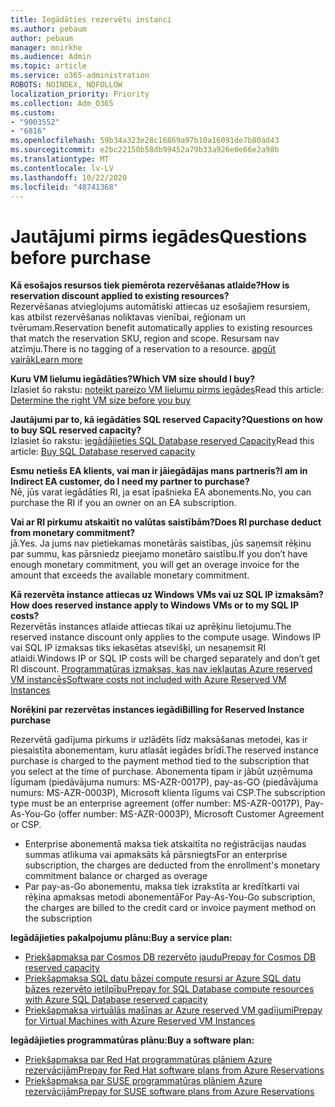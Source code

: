```yaml
---
title: Iegādāties rezervētu instanci
ms.author: pebaum
author: pebaum
manager: mnirkhe
ms.audience: Admin
ms.topic: article
ms.service: o365-administration
ROBOTS: NOINDEX, NOFOLLOW
localization_priority: Priority
ms.collection: Adm_O365
ms.custom:
- "9003552"
- "6816"
ms.openlocfilehash: 59b34a323e28c16869a97b10a16091de7b80ad43
ms.sourcegitcommit: e2bc22150b58db99452a79b33a926e0e66e2a98b
ms.translationtype: MT
ms.contentlocale: lv-LV
ms.lasthandoff: 10/22/2020
ms.locfileid: "48741368"
---
```

# <a name="questions-before-purchase"></a><span data-ttu-id="d63e4-102">Jautājumi pirms iegādes</span><span class="sxs-lookup"><span data-stu-id="d63e4-102">Questions before purchase</span></span>

<span data-ttu-id="d63e4-103">**Kā esošajos resursos tiek piemērota rezervēšanas atlaide?**</span><span class="sxs-lookup"><span data-stu-id="d63e4-103">**How is reservation discount applied to existing resources?**</span></span>  
<span data-ttu-id="d63e4-104">Rezervēšanas atvieglojums automātiski attiecas uz esošajiem resursiem, kas atbilst rezervēšanas noliktavas vienībai, reģionam un tvērumam.</span><span class="sxs-lookup"><span data-stu-id="d63e4-104">Reservation benefit automatically applies to existing resources that match the reservation SKU, region and scope.</span></span> <span data-ttu-id="d63e4-105">Resursam nav atzīmju.</span><span class="sxs-lookup"><span data-stu-id="d63e4-105">There is no tagging of a reservation to a resource.</span></span> [<span data-ttu-id="d63e4-106">apgūt vairāk</span><span class="sxs-lookup"><span data-stu-id="d63e4-106">Learn more</span></span>](https://docs.microsoft.com/azure/cost-management-billing/reservations/save-compute-costs-reservations?WT.mc_id=Portal-Microsoft_Azure_Support#how-reservation-discount-is-applied) 

<span data-ttu-id="d63e4-107">**Kuru VM lielumu iegādāties?**</span><span class="sxs-lookup"><span data-stu-id="d63e4-107">**Which VM size should I buy?**</span></span>  
<span data-ttu-id="d63e4-108">Izlasiet šo rakstu: [noteikt pareizo VM lielumu pirms iegādes](https://docs.microsoft.com/azure/virtual-machines/windows/prepay-reserved-vm-instances?toc=/azure/billing/TOC.json&WT.mc_id=Portal-Microsoft_Azure_Support#determine-the-right-vm-size-before-you-buy)</span><span class="sxs-lookup"><span data-stu-id="d63e4-108">Read this article: [Determine the right VM size before you buy](https://docs.microsoft.com/azure/virtual-machines/windows/prepay-reserved-vm-instances?toc=/azure/billing/TOC.json&WT.mc_id=Portal-Microsoft_Azure_Support#determine-the-right-vm-size-before-you-buy)</span></span>

<span data-ttu-id="d63e4-109">**Jautājumi par to, kā iegādāties SQL reserved Capacity?**</span><span class="sxs-lookup"><span data-stu-id="d63e4-109">**Questions on how to buy SQL reserved capacity?**</span></span>  
<span data-ttu-id="d63e4-110">Izlasiet šo rakstu: [iegādājieties SQL Database reserved Capacity](https://docs.microsoft.com/azure/sql-database/sql-database-reserved-capacity?toc=/azure/billing/TOC.json&WT.mc_id=Portal-Microsoft_Azure_Support#buy-sql-database-reserved-capacity)</span><span class="sxs-lookup"><span data-stu-id="d63e4-110">Read this article: [Buy SQL Database reserved capacity](https://docs.microsoft.com/azure/sql-database/sql-database-reserved-capacity?toc=/azure/billing/TOC.json&WT.mc_id=Portal-Microsoft_Azure_Support#buy-sql-database-reserved-capacity)</span></span>

<span data-ttu-id="d63e4-111">**Esmu netiešs EA klients, vai man ir jāiegādājas mans partneris?**</span><span class="sxs-lookup"><span data-stu-id="d63e4-111">**I am in Indirect EA customer, do I need my partner to purchase?**</span></span>  
<span data-ttu-id="d63e4-112">Nē, jūs varat iegādāties RI, ja esat īpašnieka EA abonements.</span><span class="sxs-lookup"><span data-stu-id="d63e4-112">No, you can purchase the RI if you an owner on an EA subscription.</span></span>

<span data-ttu-id="d63e4-113">**Vai ar RI pirkumu atskaitīt no valūtas saistībām?**</span><span class="sxs-lookup"><span data-stu-id="d63e4-113">**Does RI purchase deduct from monetary commitment?**</span></span>  
<span data-ttu-id="d63e4-114">jā.</span><span class="sxs-lookup"><span data-stu-id="d63e4-114">Yes.</span></span> <span data-ttu-id="d63e4-115">Ja jums nav pietiekamas monetārās saistības, jūs saņemsit rēķinu par summu, kas pārsniedz pieejamo monetāro saistību.</span><span class="sxs-lookup"><span data-stu-id="d63e4-115">If you don’t have enough monetary commitment, you will get an overage invoice for the amount that exceeds the available monetary commitment.</span></span>

<span data-ttu-id="d63e4-116">**Kā rezervēta instance attiecas uz Windows VMs vai uz SQL IP izmaksām?**</span><span class="sxs-lookup"><span data-stu-id="d63e4-116">**How does reserved instance apply to Windows VMs or to my SQL IP costs?**</span></span>  
<span data-ttu-id="d63e4-117">Rezervētās instances atlaide attiecas tikai uz aprēķinu lietojumu.</span><span class="sxs-lookup"><span data-stu-id="d63e4-117">The reserved instance discount only applies to the compute usage.</span></span> <span data-ttu-id="d63e4-118">Windows IP vai SQL IP izmaksas tiks iekasētas atsevišķi, un nesaņemsit RI atlaidi.</span><span class="sxs-lookup"><span data-stu-id="d63e4-118">Windows IP or SQL IP costs will be charged separately and don’t get RI discount.</span></span> [<span data-ttu-id="d63e4-119">Programmatūras izmaksas, kas nav iekļautas Azure reserved VM instancēs</span><span class="sxs-lookup"><span data-stu-id="d63e4-119">Software costs not included with Azure Reserved VM Instances</span></span>](https://docs.microsoft.com/azure/billing/billing-reserved-instance-windows-software-costs?WT.mc_id=Portal-Microsoft_Azure_Support)  
      
<span data-ttu-id="d63e4-120">**Norēķini par rezervētas instances iegādi**</span><span class="sxs-lookup"><span data-stu-id="d63e4-120">**Billing for Reserved Instance purchase**</span></span>  
      
<span data-ttu-id="d63e4-121">Rezervētā gadījuma pirkums ir uzlādēts līdz maksāšanas metodei, kas ir piesaistīta abonementam, kuru atlasāt iegādes brīdī.</span><span class="sxs-lookup"><span data-stu-id="d63e4-121">The reserved instance purchase is charged to the payment method tied to the subscription that you select at the time of purchase.</span></span> <span data-ttu-id="d63e4-122">Abonementa tipam ir jābūt uzņēmuma līgumam (piedāvājuma numurs: MS-AZR-0017P), pay-as-GO (piedāvājuma numurs: MS-AZR-0003P), Microsoft klienta līgums vai CSP.</span><span class="sxs-lookup"><span data-stu-id="d63e4-122">The subscription type must be an enterprise agreement (offer number: MS-AZR-0017P), Pay-As-You-Go (offer number: MS-AZR-0003P), Microsoft Customer Agreement or CSP.</span></span>

-   <span data-ttu-id="d63e4-123">Enterprise abonementā maksa tiek atskaitīta no reģistrācijas naudas summas atlikuma vai apmaksāts kā pārsniegts</span><span class="sxs-lookup"><span data-stu-id="d63e4-123">For an enterprise subscription, the charges are deducted from the enrollment's monetary commitment balance or charged as overage</span></span>
-   <span data-ttu-id="d63e4-124">Par pay-as-Go abonementu, maksa tiek izrakstīta ar kredītkarti vai rēķina apmaksas metodi abonementā</span><span class="sxs-lookup"><span data-stu-id="d63e4-124">For Pay-As-You-Go subscription, the charges are billed to the credit card or invoice payment method on the subscription</span></span>

<span data-ttu-id="d63e4-125">**Iegādājieties pakalpojumu plānu:**</span><span class="sxs-lookup"><span data-stu-id="d63e4-125">**Buy a service plan:**</span></span>

-   [<span data-ttu-id="d63e4-126">Priekšapmaksa par Cosmos DB rezervēto jaudu</span><span class="sxs-lookup"><span data-stu-id="d63e4-126">Prepay for Cosmos DB reserved capacity</span></span>](https://docs.microsoft.com/azure/cosmos-db/cosmos-db-reserved-capacity?WT.mc_id=Portal-Microsoft_Azure_Support)
-   [<span data-ttu-id="d63e4-127">Priekšapmaksa SQL datu bāzei compute resursi ar Azure SQL datu bāzes rezervēto ietilpību</span><span class="sxs-lookup"><span data-stu-id="d63e4-127">Prepay for SQL Database compute resources with Azure SQL Database reserved capacity</span></span>](https://docs.microsoft.com/azure/sql-database/sql-database-reserved-capacity?WT.mc_id=Portal-Microsoft_Azure_Support)
-   [<span data-ttu-id="d63e4-128">Priekšapmaksa virtuālās mašīnas ar Azure reserved VM gadījumi</span><span class="sxs-lookup"><span data-stu-id="d63e4-128">Prepay for Virtual Machines with Azure Reserved VM Instances</span></span>](https://docs.microsoft.com/azure/virtual-machines/windows/prepay-reserved-vm-instances?WT.mc_id=Portal-Microsoft_Azure_Support)

<span data-ttu-id="d63e4-129">**Iegādājieties programmatūras plānu:**</span><span class="sxs-lookup"><span data-stu-id="d63e4-129">**Buy a software plan:**</span></span>

-   [<span data-ttu-id="d63e4-130">Priekšapmaksa par Red Hat programmatūras plāniem Azure rezervācijām</span><span class="sxs-lookup"><span data-stu-id="d63e4-130">Prepay for Red Hat software plans from Azure Reservations</span></span>](https://docs.microsoft.com/azure/virtual-machines/linux/prepay-rhel-software-charges?WT.mc_id=Portal-Microsoft_Azure_Support)
-   [<span data-ttu-id="d63e4-131">Priekšapmaksa par SUSE programmatūras plāniem Azure rezervācijām</span><span class="sxs-lookup"><span data-stu-id="d63e4-131">Prepay for SUSE software plans from Azure Reservations</span></span>](https://docs.microsoft.com/azure/virtual-machines/linux/prepay-suse-software-charges?WT.mc_id=Portal-Microsoft_Azure_Support)